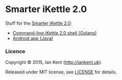 Smarter iKettle 2.0
===================

Stuff for the [Smarter iKettle 2.0](http://smarter.am/ikettle-2.0/):

* [Command-line iKettle 2.0 shell (Golang)](go/cmd/ikettle2)
* [Android app (Java)](android/iKettle2)

### Licence

Copyright ©‎ 2015, Ian Kent (http://iankent.uk).

Released under MIT license, see [LICENSE](LICENSE.md) for details.
